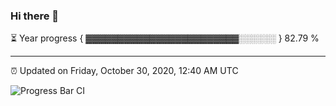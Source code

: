 ### Hi there 👋

⏳ Year progress { ▓▓▓▓▓▓▓▓▓▓▓▓▓▓▓▓▓▓▓▓▓▓▓▓░░░░░░ } 82.79 %

---

⏰ Updated on Friday, October 30, 2020, 12:40 AM UTC

![Progress Bar CI](https://github.com/arthurbuhl/arthurbuhl/workflows/Progress%20Bar%20CI/badge.svg)
